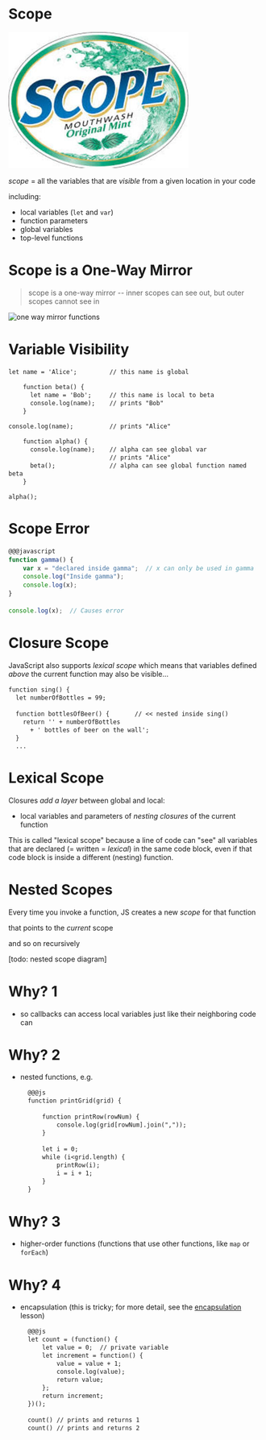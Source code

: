 # Scope

![scope](scope.jpg)

*scope* = all the variables that are *visible* from a given location in your code

including:

  * local variables (`let` and `var`)
  * function parameters
  * global variables
  * top-level functions


# Scope is a One-Way Mirror

> scope is a one-way mirror -- inner scopes can see out, but outer scopes cannot see in

![one way mirror functions](one-way-mirror.gif)


# Variable Visibility

<!--box-->
```
let name = 'Alice';         // this name is global
```

<!--box-->
```
    function beta() {
      let name = 'Bob';     // this name is local to beta
      console.log(name);    // prints "Bob"
    }
```
<!--/box-->

```
console.log(name);          // prints "Alice"
```

<!--box-->
```
    function alpha() {
      console.log(name);    // alpha can see global var
                            // prints "Alice"
      beta();               // alpha can see global function named beta
    }
```
<!--/box-->
```
alpha();
```
<!--/box-->


# Scope Error

```javascript
@@@javascript
function gamma() {
    var x = "declared inside gamma";  // x can only be used in gamma
    console.log("Inside gamma");
    console.log(x);
}

console.log(x);  // Causes error
```

# Closure Scope

JavaScript also supports *lexical scope* which means that variables defined *above* the current function may also be visible...

```
function sing() {
  let numberOfBottles = 99;

  function bottlesOfBeer() {       // << nested inside sing()
    return '' + numberOfBottles 
      + ' bottles of beer on the wall';
  }
  ...

```

# Lexical Scope

Closures *add a layer* between global and local:

  * local variables and parameters of *nesting closures* of the current function

This is called "lexical scope" because a line of code can "see" all variables that are declared (= written = _lexical_) in the same code block, even if that code block is inside a different (nesting) function.

# Nested Scopes

Every time you invoke a function, JS creates a new *scope* for that function

that points to the *current* scope

and so on recursively

[todo: nested scope diagram]

# Why? 1

* so callbacks can access local variables just like their neighboring code can

# Why? 2

* nested functions, e.g.

        @@@js
        function printGrid(grid) {

            function printRow(rowNum) {
                console.log(grid[rowNum].join(","));
            }

            let i = 0;
            while (i<grid.length) {
                printRow(i);
                i = i + 1;
            }
        }

# Why? 3

* higher-order functions (functions that use other functions, like `map` or `forEach`)

# Why? 4

* encapsulation (this is tricky; for more detail, see the [encapsulation](/javascript/encapsulation) lesson)

        @@@js
        let count = (function() {
            let value = 0;  // private variable
            let increment = function() {
                value = value + 1;
                console.log(value);
                return value;
            };
            return increment;
        })();

        count() // prints and returns 1
        count() // prints and returns 2
